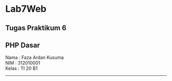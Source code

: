 # Lab7Web
## Tugas Praktikum 6
## PHP Dasar

Nama : Faza Ardan Kusuma<br>
NIM : 312010001<br>
Kelas : TI 20 B1<br>

<hr>

